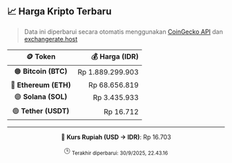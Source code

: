 

<!-- HARGA_KRIPTO -->
## 📈 Harga Kripto Terbaru

> Data ini diperbarui secara otomatis menggunakan [CoinGecko API](https://www.coingecko.com/) dan [exchangerate.host](https://exchangerate.host/)

<div align="center">

| 🪙 Token | 💰 Harga (IDR) |
|:------:|---------------:|
| 🟠 **Bitcoin (BTC)**   | Rp 1.889.299.903 |
| 🔵 **Ethereum (ETH)**  | Rp 68.656.819 |
| 🟣 **Solana (SOL)**    | Rp 3.435.933 |
| 🟢 **Tether (USDT)**   | Rp 16.712 |

---

💱 **Kurs Rupiah (USD → IDR)**: Rp 16.703

🕒 <sub>Terakhir diperbarui: 30/9/2025, 22.43.16</sub>

</div>
<!-- /HARGA_KRIPTO -->